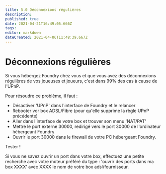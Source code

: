 ```yaml
---
title: 5.0 Déconnexions régulières
description: 
published: true
date: 2021-04-21T16:49:05.666Z
tags: 
editor: markdown
dateCreated: 2021-04-06T11:48:39.667Z
---
```


# Déconnexions régulières	

Si vous hébergez Foundry chez vous et que vous avez des déconnexions régulières de vos joueuses et joueurs, c'est dans 99% des cas à cause de l'UPnP.

Pour résoudre ce problème, il faut : 
- Désactiver 'UPnP' dans l'interface de Foundry et le relancer
- Rebooter vor box ADSL/Fibre (pour qu'elle supprime la règle UPnP précédente)
- Aller dans l'interface de votre box et trouver son menu 'NAT/PAT'
- Mettre le port externe 30000, redirigé vers le port 30000 de l'ordinateur hébergeant Foundry
- Ouvrir le port 30000 dans le firewall de votre PC hébergeant Foundry.

Tester !

Si vous ne savez ouvrir un port dans votre box, effectuez une petite recherche avec votre moteur préféré du type : 'ouvrir des ports dans ma box XXXX' avec XXXX le nom de votre box adsl/fournisseur.

